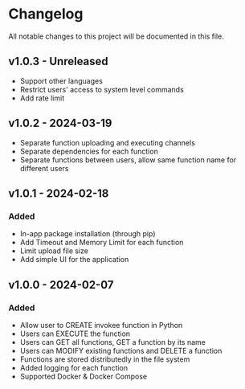 # Changelog

All notable changes to this project will be documented in this file.

## v1.0.3 - Unreleased

- Support other languages
- Restrict users' access to system level commands
- Add rate limit

## v1.0.2 - 2024-03-19

- Separate function uploading and executing channels
- Separate dependencies for each function
- Separate functions between users, allow same function name for different users

## v1.0.1 - 2024-02-18

### Added

- In-app package installation (through pip)
- Add Timeout and Memory Limit for each function
- Limit upload file size
- Add simple UI for the application

## v1.0.0 - 2024-02-07

### Added

- Allow user to CREATE invokee function in Python
- Users can EXECUTE the function
- Users can GET all functions, GET a function by its name
- Users can MODIFY existing functions and DELETE a function
- Functions are stored distributedly in the file system
- Added logging for each function
- Supported Docker & Docker Compose
